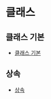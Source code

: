 # 클래스

## 클래스 기본

- [클래스 기본](https://github.com/jeonghyeonkwon/js-study/blob/main/week2/jeonghyeon/jeonghyeon-class.js)

## 상속

- [상속](https://github.com/jeonghyeonkwon/js-study/blob/main/week2/jeonghyeon/inheritance.js)
